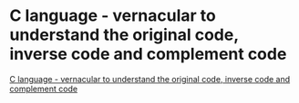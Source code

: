 # C language - vernacular to understand the original code, inverse code and complement code
[C language - vernacular to understand the original code, inverse code and complement code](https://aiwithcloud.com/2022/09/15/c_language___vernacular_to_understand_the_original_code_inverse_code_and_complement_code/)